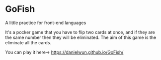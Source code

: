 # GoFish
A little practice for front-end languages

It's a pocker game that you have to flip two cards at once, and if they are the same number then they will be eliminated.
The aim of this game is the eliminate all the cards.

You can play it here-> https://danielwun.github.io/GoFish/

